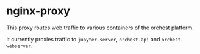 # nginx-proxy

This proxy routes web traffic to various containers of the orchest platform.

It currently proxies traffic to `jupyter-server`, `orchest-api` and `orchest-webserver`.
